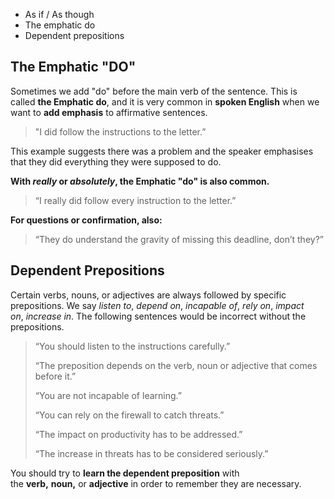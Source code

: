 - As if / As though
- The emphatic do
- Dependent prepositions

## The Emphatic "DO"

Sometimes we add "do" before the main verb of the sentence.
This is called **the Emphatic do**, and it is very common in **spoken English** when we want to **add emphasis** to affirmative sentences.

> "I did follow the instructions to the letter.”

This example suggests there was a problem and the speaker emphasises that they did everything they were supposed to do. 

**With _really_ or _absolutely_, the Emphatic "do" is also common.**

> “I really did follow every instruction to the letter.”

**For questions or confirmation, also:**

> “They do understand the gravity of missing this deadline, don’t they?”

## Dependent Prepositions

Certain verbs, nouns, or adjectives are always followed by specific prepositions.
We say _listen to_, _depend on_, _incapable of_, _rely on_, _impact on_, _increase in_.
The following sentences would be incorrect without the prepositions.

> “You should listen to the instructions carefully.” 
> 
> “The preposition depends on the verb, noun or adjective that comes before it.”
> 
> “You are not incapable of learning.”
> 
> “You can rely on the firewall to catch threats.” 
> 
> “The impact on productivity has to be addressed.” 
> 
> “The increase in threats has to be considered seriously.”

You should try to **learn the dependent preposition** with the **verb,** **noun,** or **adjective** in order to remember they are necessary.